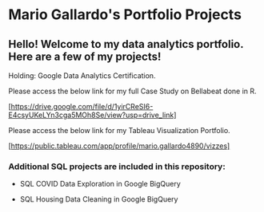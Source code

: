 # Mario Gallardo's Portfolio Projects
## Hello! Welcome to my data analytics portfolio. Here are a few of my projects!

Holding: Google Data Analytics Certification.

Please access the below link for my full Case Study on Bellabeat done in R. 

[https://drive.google.com/file/d/1yirCReSI6-E4csyUKeLYn3cga5MOh8Se/view?usp=drive_link]


Please access the below link for my Tableau Visualization Portfolio.

[https://public.tableau.com/app/profile/mario.gallardo4890/vizzes]


### Additional SQL projects are included in this repository: 

- SQL COVID Data Exploration in Google BigQuery

- SQL Housing Data Cleaning in Google BigQuery
